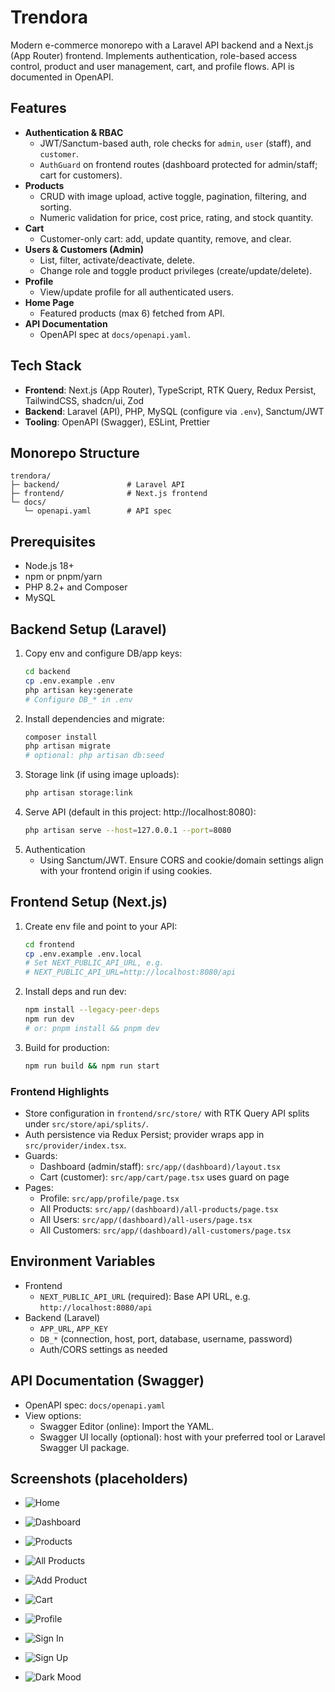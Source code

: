 # Trendora

Modern e-commerce monorepo with a Laravel API backend and a Next.js (App Router) frontend. Implements authentication, role-based access control, product and user management, cart, and profile flows. API is documented in OpenAPI.

## Features
- **Authentication & RBAC**
  - JWT/Sanctum-based auth, role checks for `admin`, `user` (staff), and `customer`.
  - `AuthGuard` on frontend routes (dashboard protected for admin/staff; cart for customers).
- **Products**
  - CRUD with image upload, active toggle, pagination, filtering, and sorting.
  - Numeric validation for price, cost price, rating, and stock quantity.
- **Cart**
  - Customer-only cart: add, update quantity, remove, and clear.
- **Users & Customers (Admin)**
  - List, filter, activate/deactivate, delete.
  - Change role and toggle product privileges (create/update/delete).
- **Profile**
  - View/update profile for all authenticated users.
- **Home Page**
  - Featured products (max 6) fetched from API.
- **API Documentation**
  - OpenAPI spec at `docs/openapi.yaml`.

## Tech Stack
- **Frontend**: Next.js (App Router), TypeScript, RTK Query, Redux Persist, TailwindCSS, shadcn/ui, Zod
- **Backend**: Laravel (API), PHP, MySQL (configure via `.env`), Sanctum/JWT
- **Tooling**: OpenAPI (Swagger), ESLint, Prettier

## Monorepo Structure
```
trendora/
├─ backend/               # Laravel API
├─ frontend/              # Next.js frontend
└─ docs/
   └─ openapi.yaml        # API spec
```

## Prerequisites
- Node.js 18+
- npm or pnpm/yarn
- PHP 8.2+ and Composer
- MySQL

## Backend Setup (Laravel)
1. Copy env and configure DB/app keys:
   ```bash
   cd backend
   cp .env.example .env
   php artisan key:generate
   # Configure DB_* in .env
   ```
2. Install dependencies and migrate:
   ```bash
   composer install
   php artisan migrate
   # optional: php artisan db:seed
   ```
3. Storage link (if using image uploads):
   ```bash
   php artisan storage:link
   ```
4. Serve API (default in this project: http://localhost:8080):
   ```bash
   php artisan serve --host=127.0.0.1 --port=8080
   ```
5. Authentication
   - Using Sanctum/JWT. Ensure CORS and cookie/domain settings align with your frontend origin if using cookies.

## Frontend Setup (Next.js)
1. Create env file and point to your API:
   ```bash
   cd frontend
   cp .env.example .env.local
   # Set NEXT_PUBLIC_API_URL, e.g.
   # NEXT_PUBLIC_API_URL=http://localhost:8080/api
   ```
2. Install deps and run dev:
   ```bash
   npm install --legacy-peer-deps
   npm run dev
   # or: pnpm install && pnpm dev
   ```
3. Build for production:
   ```bash
   npm run build && npm run start
   ```

### Frontend Highlights
- Store configuration in `frontend/src/store/` with RTK Query API splits under `src/store/api/splits/`.
- Auth persistence via Redux Persist; provider wraps app in `src/provider/index.tsx`.
- Guards:
  - Dashboard (admin/staff): `src/app/(dashboard)/layout.tsx`
  - Cart (customer): `src/app/cart/page.tsx` uses guard on page
- Pages:
  - Profile: `src/app/profile/page.tsx`
  - All Products: `src/app/(dashboard)/all-products/page.tsx`
  - All Users: `src/app/(dashboard)/all-users/page.tsx`
  - All Customers: `src/app/(dashboard)/all-customers/page.tsx`

## Environment Variables
- Frontend
  - `NEXT_PUBLIC_API_URL` (required): Base API URL, e.g. `http://localhost:8080/api`
- Backend (Laravel)
  - `APP_URL`, `APP_KEY`
  - `DB_*` (connection, host, port, database, username, password)
  - Auth/CORS settings as needed

## API Documentation (Swagger)
- OpenAPI spec: `docs/openapi.yaml`
- View options:
  - Swagger Editor (online): Import the YAML.
  - Swagger UI locally (optional): host with your preferred tool or Laravel Swagger UI package.

## Screenshots (placeholders)
- ![Home](docs/images/home-page.png)
- ![Dashboard](docs/images/dashboard.png)
- ![Products](docs/images/products.png)
- ![All Products](docs/images/all-products.png)
- ![Add Product](docs/images/add-product.png)

- ![Cart](docs/images/cart.png)
- ![Profile](docs/images/profile.png)
- ![Sign In](docs/images/sign-in.png)
- ![Sign Up](docs/images/sign-up.png)
- ![Dark Mood](docs/images/dark-mood.png)
